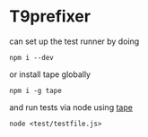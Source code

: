 # T9prefixer

can set up the test runner by doing

```
npm i --dev
```

or install tape globally

```
npm i -g tape
```

and run tests via node using [tape](https://github.com/substack/tape)

```
node <test/testfile.js>
```

